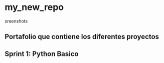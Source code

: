 # my_new_repo
sreenshots


## Portafolio que contiene los diferentes proyectos

## Sprint 1: Python Basico